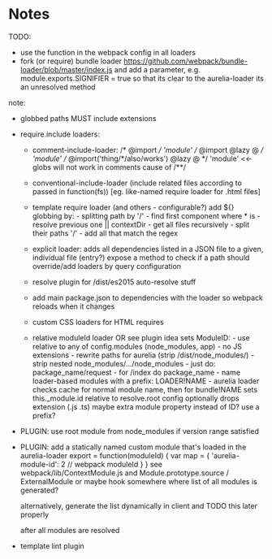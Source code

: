 # Notes

TODO:
  - use the function in the webpack config in all loaders
  - fork (or require) bundle loader https://github.com/webpack/bundle-loader/blob/master/index.js 
    and add a parameter, e.g. module.exports.SIGNIFIER = true
    so that its clear to the aurelia-loader its an unresolved method

note:
- globbed paths MUST include extensions

- require.include loaders:
  - comment-include-loader:
      /* @import */ 'module'
      /* @import @lazy @ */ 'module'
      /* @import('thing/*/also/works') @lazy @ */ 'module' <<- globs will not work in comments cause of /**/
      
  - conventional-include-loader (include related files according to passed in function(fs)) [eg. like-named require loader for .html files]
  - template require loader
      <require from="..." lazy bundle="abc"> (and others - configurable?)
      add ${} globbing by:
        - splitting path by '/'
        - find first component where * is
        - resolve previous one || contextDir
        - get all files recursively
        - split their paths '/'
        - add all that match the regex 
  - explicit loader: 
      adds all dependencies listed in a JSON file to a given, individual file (entry?)
      expose a method to check if a path should override/add loaders by query configuration
  - resolve plugin for /dist/es2015 auto-resolve stuff
  - add main package.json to dependencies with the loader so webpack reloads when it changes
  - custom CSS loaders for HTML requires
  - relative moduleId loader OR see plugin idea
      sets ModuleID:
        - use relative to any of config.modules (node_modules, app)
        - no JS extensions
        - rewrite paths for aurelia (strip /dist/node_modules/)
        - strip nested node_modules/.../node_modules
        - just do: package_name/request
        - for /index do package_name
        - name loader-based modules with a prefix: LOADER!NAME
        - aurelia loader checks cache for normal module name, then for bundle!NAME
      sets this._module.id relative to resolve.root config
      optionally drops extension (.js .ts)
      maybe extra module property instead of ID?
      use a prefix?
- PLUGIN: use root module from node_modules if version range satisfied
- PLUGIN: add a statically named custom module that's loaded in the aurelia-loader
    export = function(moduleId) {
      var map = {
        'aurelia-module-id': 2 // webpack moduleId
      }
    }
    see webpack/lib/ContextModule.js
    and Module.prototype.source / ExternalModule
    or maybe hook somewhere where list of all modules is generated?

    alternatively, generate the list dynamically in client
    and TODO this later properly 

    after all modules are resolved 


- template lint plugin
